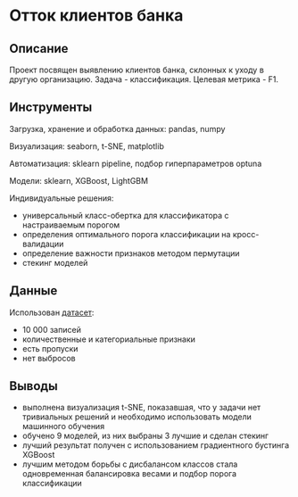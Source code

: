 # Отток клиентов банка

## Описание

Проект посвящен выявлению клиентов банка, склонных к уходу в другую организацию. 
Задача - классификация. 
Целевая метрика - F1.

## Инструменты

Загрузка, хранение и обработка данных: pandas, numpy

Визуализация: seaborn, t-SNE, matplotlib

Автоматизация: sklearn pipeline, подбор гиперпараметров optuna

Модели: sklearn, XGBoost, LightGBM

Индивидуальные решения:
- универсальный класс-обертка для классификатора с настраиваемым порогом
- определения оптимального порога классификации на кросс-валидации
- определение важности признаков методом пермутации
- стекинг моделей

## Данные

Использован [датасет](https://www.kaggle.com/datasets/barelydedicated/bank-customer-churn-modeling):
- 10 000 записей
- количественные и категориальные признаки
- есть пропуски
- нет выбросов

## Выводы

- выполнена визуализация t-SNE, показавшая, что у задачи нет тривиальных решений и необходимо использовать модели машинного обучения
- обучено 9 моделей, из них выбраны 3 лучшие и сделан стекинг
- лучший результат получен с использованием градиентного бустинга XGBoost
- лучшим методом борьбы с дисбалансом классов стала одновременная балансировка весами и подбор порога классификации